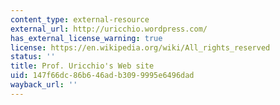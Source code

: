```yaml
---
content_type: external-resource
external_url: http://uricchio.wordpress.com/
has_external_license_warning: true
license: https://en.wikipedia.org/wiki/All_rights_reserved
status: ''
title: Prof. Uricchio's Web site
uid: 147f66dc-86b6-46ad-b309-9995e6496dad
wayback_url: ''
---
```

